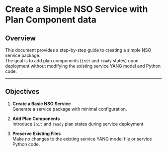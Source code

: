 # Create a Simple NSO Service with Plan Component data

## Overview

This document provides a step-by-step guide to creating a simple NSO service package.  
The goal is to add plan components (`init` and `ready` states) upon deployment without modifying the existing service YANG model and Python code.

---

## Objectives

1. **Create a Basic NSO Service**  
   Generate a service package with minimal configuration.

2. **Add Plan Components**  
   Introduce `init` and `ready` plan states during service deployment.

3. **Preserve Existing Files**  
   Make no changes to the existing service YANG model file or service Python code.
